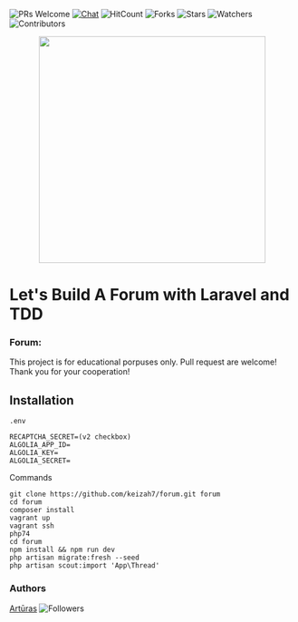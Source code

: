 ![PRs Welcome](https://img.shields.io/badge/PRs-welcome-brightgreen.svg)
[![Chat](https://img.shields.io/discord/620935790867906561?label=chat)](https://discordapp.com/channels/620935790867906561)
![HitCount](http://hits.dwyl.io/keizah7/forum.svg)
![Forks](https://img.shields.io/github/forks/keizah7/forum?style=social)
![Stars](https://img.shields.io/github/stars/keizah7/forum?style=social)
![Watchers](https://img.shields.io/github/watchers/keizah7/forum?style=social)
![Contributors](https://img.shields.io/github/contributors/keizah7/forum)

<p align="center"><img src="https://res.cloudinary.com/dtfbvvkyp/image/upload/v1566331377/laravel-logolockup-cmyk-red.svg" width="400"></p>

# Let's Build A Forum with Laravel and TDD

### Forum:
This project is for educational porpuses only. Pull request are welcome! Thank you for your cooperation!

## Installation
`.env`
```
RECAPTCHA_SECRET=(v2 checkbox)
ALGOLIA_APP_ID=
ALGOLIA_KEY=
ALGOLIA_SECRET=
```
Commands
```
git clone https://github.com/keizah7/forum.git forum
cd forum
composer install
vagrant up
vagrant ssh
php74
cd forum
npm install && npm run dev
php artisan migrate:fresh --seed
php artisan scout:import 'App\Thread'
```

### Authors
[Artūras](https://github.com/keizah7) ![Followers](https://img.shields.io/github/followers/keizah7?style=social)
